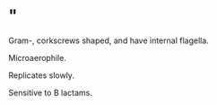# "

Gram-, corkscrews shaped, and have internal flagella.

Microaerophile.

Replicates slowly.

Sensitive to B lactams.
